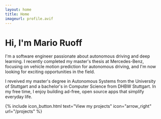 ```yaml
---
layout: home
title: Home
imageurl: profile.avif
---
```


# Hi, I'm Mario Ruoff

I'm a software engineer passionate about autonomous driving and deep learning. I recently completed my master's thesis at Mercedes-Benz, focusing on vehicle motion prediction for autonomous driving, and I'm now looking for exciting opportunities in the field.

I reveived my master's degree in Autonomous Systems from the University of Stuttgart and a bachelor's in Computer Science from DHBW Stuttgart. In my free time, I enjoy building ad-free, open source apps that simplify everyday life.

{% include icon_button.html text="View my projects" icon="arrow_right" url="/projects" %}


